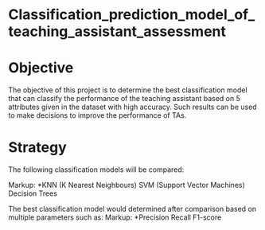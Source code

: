 # Classification_prediction_model_of_teaching_assistant_assessment 
# Objective

The objective of this project is to determine the best classification model that can classify the performance of the teaching assistant based on 5 attributes given in the dataset with high accuracy. Such results can be used to make decisions to improve the performance of TAs.

# Strategy

The following classification models will be compared:

Markup: *KNN (K Nearest Neighbours)
SVM (Support Vector Machines)
Decision Trees

The best classification model would determined after comparison based on multiple parameters such as:
Markup: *Precision
Recall
F1-score


